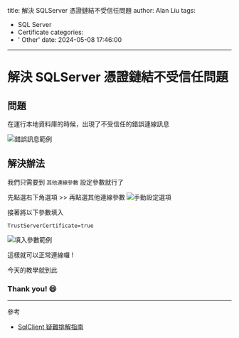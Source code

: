 title: 解決 SQLServer 憑證鏈結不受信任問題
author: Alan Liu
tags:
  - SQL Server
  - Certificate
categories:
  - ' Other'
date: 2024-05-08 17:46:00
---
# 解決 SQLServer 憑證鏈結不受信任問題

## 問題

在運行本地資料庫的時候，出現了不受信任的錯誤連線訊息

![錯誤訊息範例](1714984424877.jpg)


## 解決辦法

我們只需要到 `其他連線參數` 設定參數就行了

先點選右下角選項 >> 再點選其他連線參數
![手動設定選項](1714984451088.jpg)

接著將以下參數填入

```
TrustServerCertificate=true
```

![填入參數範例](1714984484134.jpg)

這樣就可以正常連線囉 !

今天的教學就到此

### Thank you! :smile:

---

參考

- [SqlClient 疑難排解指南](https://learn.microsoft.com/zh-tw/sql/connect/ado-net/sqlclient-troubleshooting-guide?view=sql-server-ver16)